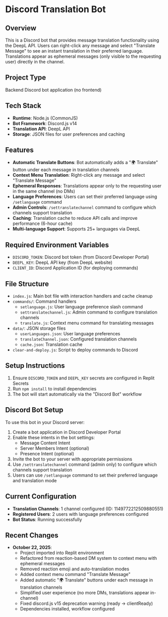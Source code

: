 # Discord Translation Bot

## Overview
This is a Discord bot that provides message translation functionality using the DeepL API. Users can right-click any message and select "Translate Message" to see an instant translation in their preferred language. Translations appear as ephemeral messages (only visible to the requesting user) directly in the channel.

## Project Type
Backend Discord bot application (no frontend)

## Tech Stack
- **Runtime**: Node.js (CommonJS)
- **Bot Framework**: Discord.js v14
- **Translation API**: DeepL API
- **Storage**: JSON files for user preferences and caching

## Features
- **Automatic Translate Buttons**: Bot automatically adds a "🌍 Translate" button under each message in translation channels
- **Context Menu Translation**: Right-click any message and select "Translate Message"
- **Ephemeral Responses**: Translations appear only to the requesting user in the same channel (no DMs)
- **Language Preferences**: Users can set their preferred language using `/setlanguage` command
- **Admin Controls**: `/settranslatechannel` command to configure which channels support translation
- **Caching**: Translation cache to reduce API calls and improve performance (6-hour cache)
- **Multi-language Support**: Supports 25+ languages via DeepL

## Required Environment Variables
- `DISCORD_TOKEN`: Discord bot token (from Discord Developer Portal)
- `DEEPL_KEY`: DeepL API key (from DeepL website)
- `CLIENT_ID`: Discord Application ID (for deploying commands)

## File Structure
- `index.js`: Main bot file with interaction handlers and cache cleanup
- `commands/`: Command handlers
  - `setlanguage.js`: User language preference slash command
  - `settranslatechannel.js`: Admin command to configure translation channels
  - `translate.js`: Context menu command for translating messages
- `data/`: JSON storage files
  - `userLanguages.json`: User language preferences
  - `translateChannel.json`: Configured translation channels
  - `cache.json`: Translation cache
- `clear-and-deploy.js`: Script to deploy commands to Discord

## Setup Instructions
1. Ensure `DISCORD_TOKEN` and `DEEPL_KEY` secrets are configured in Replit Secrets
2. Run `npm install` to install dependencies
3. The bot will start automatically via the "Discord Bot" workflow

## Discord Bot Setup
To use this bot in your Discord server:
1. Create a bot application in Discord Developer Portal
2. Enable these intents in the bot settings:
   - Message Content Intent
   - Server Members Intent (optional)
   - Presence Intent (optional)
3. Invite the bot to your server with appropriate permissions
4. Use `/settranslatechannel` command (admin only) to configure which channels support translation
5. Users can use `/setlanguage` command to set their preferred language and translation mode

## Current Configuration
- **Translation Channels**: 1 channel configured (ID: 1149772212509880551)
- **Registered Users**: 2 users with language preferences configured
- **Bot Status**: Running successfully

## Recent Changes
- **October 22, 2025**: 
  - Project imported into Replit environment
  - Refactored from reaction-based DM system to context menu with ephemeral messages
  - Removed reaction emoji and auto-translation modes
  - Added context menu command "Translate Message"
  - Added automatic "🌍 Translate" buttons under each message in translation channels
  - Simplified user experience (no more DMs, translations appear in-channel)
  - Fixed discord.js v15 deprecation warning (ready → clientReady)
  - Dependencies installed, workflow configured
